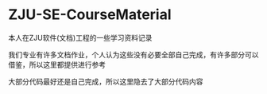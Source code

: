 # ZJU-SE-CourseMaterial
本人在ZJU软件(文档)工程的一些学习资料记录

我们专业有许多文档作业，个人认为这些没有必要全部自己完成，有许多部分可以借鉴，所以这里都提供进行参考

大部分代码最好还是自己完成，所以这里隐去了大部分代码内容
